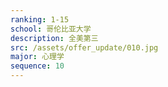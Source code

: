 ```yaml
---
ranking: 1-15
school: 哥伦比亚大学
description: 全美第三
src: /assets/offer_update/010.jpg
major: 心理学
sequence: 10
---
```

